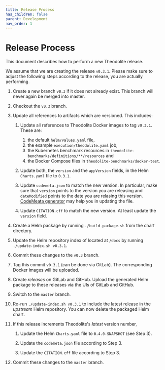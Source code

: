 ```yaml
---
title: Release Process
has_children: false
parent: Development
nav_order: 1
---
```


# Release Process

This document describes how to perform a new Theodolite release.

We assume that we are creating the release `v0.3.1`. Please make sure to adjust
the following steps according to the release, you are actually performing.

1. Create a new branch `v0.3` if it does not already exist. This branch will never
again be merged into master.

2. Checkout the `v0.3` branch.

3. Update all references to artifacts which are versioned. This includes:

    1. Update all references to Theodolite Docker images to tag `v0.3.1`. These are:
        1. the default `helm/values.yaml` file,
        2. the example `execution/theodolite.yaml` job,
        3. the Kubernetes benchmark resources in `theodolite-benchmarks/definitions/**/resources` and
        2. the Docker Compose files in `theodolite-benchmarks/docker-test`.

    2. Update both, the `version` and the `appVersion` fields, in the Helm `Charts.yaml` file to `0.3.1`.

    3. Update `codemeta.json` to match the new version. In particular, make sure that `version` points to the version you are releasing and `dateModified` points to the date you are relasing this version. [CodeMeata generator](https://codemeta.github.io/codemeta-generator/) may help you in updating the file.

    4. Update `CITATION.cff` to match the new version. At least update the `version` field.

4. Create a Helm package by running `./build-package.sh` from the chart directory.

5. Update the Helm repository index of located at `/docs` by running `./update-index.sh v0.3.1`.

6. Commit these changes to the `v0.3` branch.

7. Tag this commit `v0.3.1` (can be done via GitLab). The corresponding Docker images will be uploaded.

8. Create *releases* on GitLab and GitHub. Upload the generated Helm package to these releases via the UIs of GitLab and GitHub.

9. Switch to the `master` branch.

10. Re-run `./update-index.sh v0.3.1` to include the latest release in the *upstream* Helm repository. You can now delete the packaged Helm chart.

11. If this release increments Theodolite's *latest* version number, 

    1. Update the Helm `Charts.yaml` file to `0.4.0-SNAPSHOT` (see Step 3).

    2. Update the `codemeta.json` file according to Step 3.

    3. Update the `CITATION.cff` file according to Step 3.

12. Commit these changes to the `master` branch.
